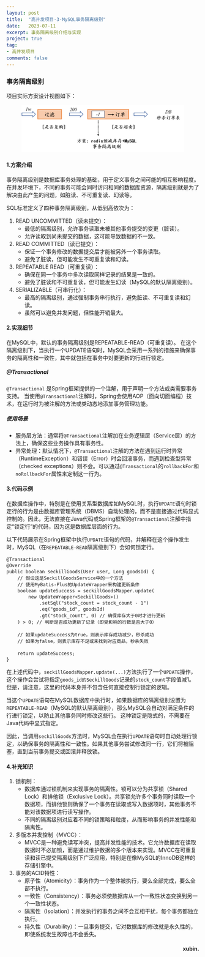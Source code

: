 ```yaml
---
layout: post
title:  "高并发项目-3-MySQL事务隔离级别"
date:   2023-07-11
excerpt: 事务隔离级别介绍与实现
project: true
tag:
- 高并发项目  
comments: false
---
```

### 事务隔离级别

项目实际方案设计视图如下：

<figure>
	<a href="../assets/img/picture/redis.png"><img src="../assets/img/picture/redis.png"></a>
</figure>

#### 1.方案介绍
事务隔离级别是数据库事务处理的基础，用于定义事务之间可能的相互影响程度。
在并发环境下，不同的事务可能会同时访问相同的数据库资源，隔离级别就是为了解决由此产生的问题，如脏读、不可重复读、幻读等。

SQL标准定义了四种事务隔离级别，从低到高依次为：
1. READ UNCOMMITTED（读未提交）：
    - 最低的隔离级别，允许事务读取未被其他事务提交的变更（脏读）。
    - 允许读取到尚未提交的数据，这可能导致数据的不一致。
2. READ COMMITTED（读已提交）：
    - 保证一个事务修改的数据提交后才能被另外一个事务读取。
    - 避免了脏读，但可能发生不可重复读和幻读。
3. REPEATABLE READ（可重复读）：
    - 确保在同一个事务中多次读取同样记录的结果是一致的。
    - 避免了脏读和不可重复读，但可能发生幻读（MySQL的默认隔离级别）。
4. SERIALIZABLE（可串行化）：
    - 最高的隔离级别，通过强制事务串行执行，避免脏读、不可重复读和幻读。
    - 虽然可以避免并发问题，但性能开销最大。
#### 2.实现细节

在MySQL中，默认的事务隔离级别是REPEATABLE-READ（可重复读）。
在这个隔离级别下，当执行一个UPDATE语句时，MySQL会采用一系列的措施来确保事务的隔离性和一致性，其中就包括在事务中对要更新的行进行锁定。

##### @Transactional
`@Transactional` 是Spring框架提供的一个注解，用于声明一个方法或类需要事务支持。
当使用`@Transactional`注解时，Spring会使用AOP（面向切面编程）技术，在运行时为被注解的方法或类动态地添加事务管理功能。

##### 使用场景
  - 服务层方法：通常将`@Transactional`注解加在业务逻辑层（Service层）的方法上，确保这些业务操作具有事务性。
  - 异常处理：默认情况下，`@Transactional`注解的方法在遇到运行时异常（RuntimeException）和错误（Error）时会回滚事务，而遇到检查型异常（checked exceptions）则不会。可以通过`@Transactional`的`rollbackFor`和`noRollbackFor`属性来定制这一行为。

#### 3.代码示例
在数据库操作中，特别是在使用关系型数据库如MySQL时，执行`UPDATE`语句时锁定行的行为是由数据库管理系统（DBMS）自动处理的，而不是直接通过代码显式控制的。因此，无法直接在Java代码或Spring框架的`@Transactional`注解中指定“锁定行”的代码，因为这是数据库层面的行为。

以下代码展示在Spring框架中执行`UPDATE`语句的代码，并解释在这个操作发生时，MySQL（在`REPEATABLE-READ`隔离级别下）会如何锁定行。
```
@Transactional  
@Override  
public boolean seckillGoods(User user, Long goodsId) {  
    // 假设这是SeckillGoodsService中的一个方法  
    // 使用MyBatis-Plus的UpdateWrapper来构建更新条件  
    boolean updateSuccess = seckillGoodsMapper.update(  
        new UpdateWrapper<SeckillGoods>()  
            .setSql("stock_count = stock_count - 1")  
            .eq("goods_id", goodsId)  
            .gt("stock_count", 0) // 确保库存大于0时才进行更新  
    ) > 0; // 判断是否成功更新了记录（即受影响的行数是否大于0）  
  
    // 如果updateSuccess为true，则表示库存成功减少，秒杀成功  
    // 如果为false，则表示库存不足或未找到对应商品，秒杀失败  
  
    return updateSuccess;  
}
```
在上述代码中，`seckillGoodsMapper.update(...)`方法执行了一个`UPDATE`操作，这个操作会尝试将指定`goods_id的SeckillGoods`记录的`stock_count`字段值减1。
但是，请注意，这里的代码本身并不包含任何直接控制行锁定的逻辑。

当这个`UPDATE`语句在MySQL数据库中执行时，如果数据库的隔离级别设置为`REPEATABLE-READ`（MySQL的默认隔离级别），那么MySQL会自动对满足条件的行进行锁定，以防止其他事务同时修改这些行。
这种锁定是隐式的，不需要在Java代码中显式指定。

因此，当调用`seckillGoods`方法时，MySQL会在执行`UPDATE`语句时自动处理行锁定，以确保事务的隔离性和一致性。如果其他事务尝试修改同一行，它们将被阻塞，直到当前事务提交或回滚并释放锁。
#### 4.补充知识
1. 锁机制：
    - 数据库通过锁机制来实现事务的隔离性。锁可以分为共享锁（Shared Lock）和排他锁（Exclusive Lock）。共享锁允许多个事务同时读取一个数据项，而排他锁则确保了一个事务在读取或写入数据项时，其他事务不能对该数据项进行读写操作。
    - 不同的隔离级别对应着不同的锁策略和粒度，从而影响事务的并发性能和隔离性。
2. 多版本并发控制（MVCC）：
    - MVCC是一种避免读写冲突，提高并发性能的技术。它允许数据库在读取数据时不必加锁，而是通过维护数据的多个版本来实现。MVCC在可重复读和读已提交隔离级别下广泛应用，特别是在像MySQL的InnoDB这样的存储引擎中。
3. 事务的ACID特性：
    - 原子性（Atomicity）：事务作为一个整体被执行，要么全部完成，要么全部不执行。
    - 一致性（Consistency）：事务必须使数据库从一个一致性状态变换到另一个一致性状态。
    - 隔离性（Isolation）：并发执行的事务之间不会互相干扰，每个事务都独立执行。
    - 持久性（Durability）：一旦事务提交，它对数据库的修改就是永久性的，即使系统发生故障也不会丢失。

<h4 align = "right">xubin.</h4>


